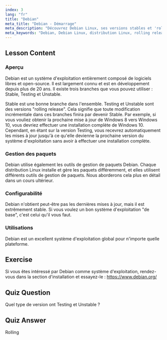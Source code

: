 ```yaml
---
index: 3
lang: "fr"
title: "Debian"
meta_title: "Debian - Démarrage"
meta_description: "Découvrez Debian Linux, ses versions stables et 'rolling release', et la gestion des paquets. Découvrez pourquoi Debian est un excellent système d'exploitation de base pour les débutants et les utilisateurs intermédiaires."
meta_keywords: "Debian, Debian Linux, distribution Linux, rolling release, gestion des paquets, tutoriel Linux, Linux pour débutants, guide Linux"
---
```

## Lesson Content

### Aperçu

Debian est un système d'exploitation entièrement composé de logiciels libres et open-source. Il est largement connu et est en développement depuis plus de 20 ans. Il existe trois branches que vous pouvez utiliser : Stable, Testing et Unstable.

Stable est une bonne branche dans l'ensemble. Testing et Unstable sont des versions "rolling release". Cela signifie que toute modification incrémentale dans ces branches finira par devenir Stable. Par exemple, si vous vouliez obtenir la prochaine mise à jour de Windows 8 vers Windows 10, vous devriez effectuer une installation complète de Windows 10. Cependant, en étant sur la version Testing, vous recevrez automatiquement les mises à jour jusqu'à ce qu'elle devienne la prochaine version du système d'exploitation sans avoir à effectuer une installation complète.

### Gestion des paquets

Debian utilise également les outils de gestion de paquets Debian. Chaque distribution Linux installe et gère les paquets différemment, et elles utilisent différents outils de gestion de paquets. Nous aborderons cela plus en détail dans un cours ultérieur.

### Configurabilité

Debian n'obtient peut-être pas les dernières mises à jour, mais il est extrêmement stable. Si vous voulez un bon système d'exploitation "de base", c'est celui qu'il vous faut.

### Utilisations

Debian est un excellent système d'exploitation global pour n'importe quelle plateforme.

## Exercise

Si vous êtes intéressé par Debian comme système d'exploitation, rendez-vous dans la section d'installation et essayez-le : <https://www.debian.org/>

## Quiz Question

Quel type de version ont Testing et Unstable ?

## Quiz Answer

Rolling
